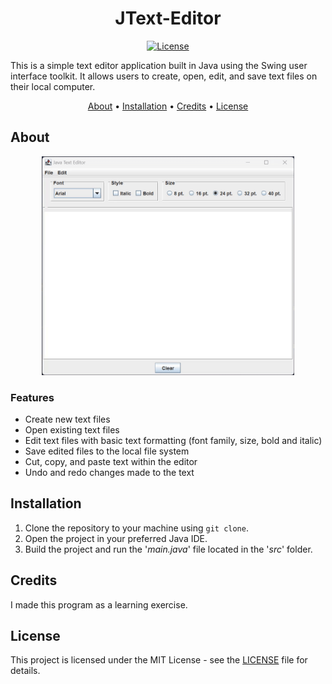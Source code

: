 <div align="center">

# JText-Editor

[![License][license.io]][license-url]

<p align="left">
This is a simple text editor application built in Java using the Swing user interface toolkit. It allows users to create, open, edit, and save text files on their local computer.
</p>

[About](#about) •
[Installation](#installation) •
[Credits](#credits) •
[License](#license)

</div>

## About

<div align="center">

<img height=350 alt="demo of jtext editor" src="https://raw.githubusercontent.com/rparin/JText-Editor/main/preview/Demo.gif">

</div>

### Features

- Create new text files
- Open existing text files
- Edit text files with basic text formatting (font family, size, bold and italic)
- Save edited files to the local file system
- Cut, copy, and paste text within the editor
- Undo and redo changes made to the text

## Installation

1. Clone the repository to your machine using `git clone`.
2. Open the project in your preferred Java IDE.
3. Build the project and run the '_main.java_' file located in the '_src_' folder.

## Credits

I made this program as a learning exercise.

## License

This project is licensed under the MIT License - see the [LICENSE][git-license-url] file for details.

<!-- MARKDOWN LINKS & IMAGES -->

[license.io]: https://img.shields.io/badge/license-MIT-blue.svg
[license-url]: https://opensource.org/licenses/MIT
[git-license-url]: https://github.com/rparin/JText-Editor/blob/main/LICENSE
